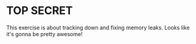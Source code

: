 TOP SECRET
==========

This exercise is about tracking down and fixing memory leaks.
Looks like it's gonna be pretty awesome!
